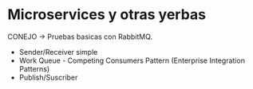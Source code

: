 # Microservices y otras yerbas

CONEJO -> Pruebas basicas con RabbitMQ.
- Sender/Receiver simple
- Work Queue - Competing Consumers Pattern (Enterprise Integration Patterns)
- Publish/Suscriber

